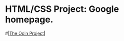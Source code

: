 
# HTML/CSS Project: Google homepage.
#|[The Odin Project](http://www.theodinproject.com/web-development-101/html-css?ref=lnav)|
